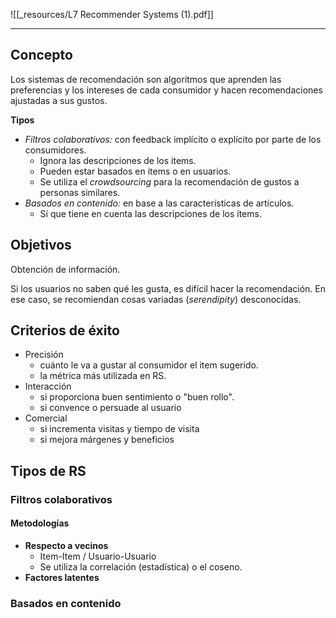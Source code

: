 ![[_resources/L7 Recommender Systems (1).pdf]]

---

## Concepto
Los sistemas de recomendación son algoritmos que aprenden las preferencias y los intereses de cada consumidor y hacen recomendaciones ajustadas a sus gustos.

**Tipos**
- *Filtros colaborativos:* con feedback implícito o explícito por parte de los consumidores.
	- Ignora las descripciones de los items.
	- Pueden estar basados en items o en usuarios.
	- Se utiliza el *crowdsourcing* para la recomendación de gustos a personas similares.
- *Basados en contenido:* en base a las características de artículos.
	- Sí que tiene en cuenta las descripciones de los ítems.

## Objetivos
Obtención de información.

Si los usuarios no saben qué les gusta, es difícil hacer la recomendación. En ese caso, se recomiendan cosas variadas (*serendipity*) desconocidas.

## Criterios de éxito
- Precisión
	- cuánto le va a gustar al consumidor el item sugerido.
	- la métrica más utilizada en RS.
- Interacción
	- si proporciona buen sentimiento o "buen rollo".
	- si convence o persuade al usuario
- Comercial
	- si incrementa visitas y tiempo de visita
	- si mejora márgenes y beneficios


## Tipos de RS
### Filtros colaborativos

#### Metodologías
- **Respecto a vecinos**
	- Item-Item / Usuario-Usuario
	- Se utiliza la correlación (estadística) o el coseno.
- **Factores latentes**

### Basados en contenido